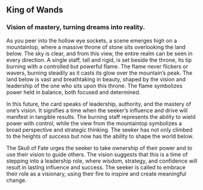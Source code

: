 ## ﻿King of Wands
### Vision of mastery, turning dreams into reality.

As you peer into the hollow eye sockets, a scene emerges high on a mountaintop, where a massive throne of stone sits overlooking the land below. The sky is clear, and from this view, the entire realm can be seen in every direction. A single staff, tall and rigid, is set beside the throne, its tip burning with a controlled but powerful flame. The flame never flickers or wavers, burning steadily as it casts its glow over the mountain’s peak. The land below is vast and breathtaking in beauty, shaped by the vision and leadership of the one who sits upon this throne. The flame symbolizes power held in balance, both focused and determined.

In this future, the card speaks of leadership, authority, and the mastery of one’s vision. It signifies a time when the seeker’s influence and drive will manifest in tangible results. The burning staff represents the ability to wield power with control, while the view from the mountaintop symbolizes a broad perspective and strategic thinking. The seeker has not only climbed to the heights of success but now has the ability to shape the world below.

The Skull of Fate urges the seeker to take ownership of their power and to use their vision to guide others. The vision suggests that this is a time of stepping into a leadership role, where wisdom, strategy, and confidence will result in lasting influence and success. The seeker is called to embrace their role as a visionary, using their fire to inspire and create meaningful change.
